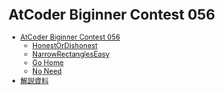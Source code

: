 AtCoder Biginner Contest 056
============================

- [AtCoder Biginner Contest 056](http://abc056.contest.atcoder.jp/)
    - [HonestOrDishonest](http://abc056.contest.atcoder.jp/tasks/abc056_a)
    - [NarrowRectanglesEasy](http://abc056.contest.atcoder.jp/tasks/abc056_b)
    - [Go Home](http://abc056.contest.atcoder.jp/tasks/abc056_c)
    - [No Need](http://abc056.contest.atcoder.jp/tasks/abc056_d)
- [解説資料](https://atcoder.jp/img/arc070/editorial.pdf)
